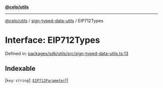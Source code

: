 [**@celo/utils**](../../README.md)

***

[@celo/utils](../../README.md) / [sign-typed-data-utils](../README.md) / EIP712Types

# Interface: EIP712Types

Defined in: [packages/sdk/utils/src/sign-typed-data-utils.ts:13](https://github.com/celo-org/developer-tooling/blob/master/packages/sdk/utils/src/sign-typed-data-utils.ts#L13)

## Indexable

\[`key`: `string`\]: [`EIP712Parameter`](EIP712Parameter.md)[]
